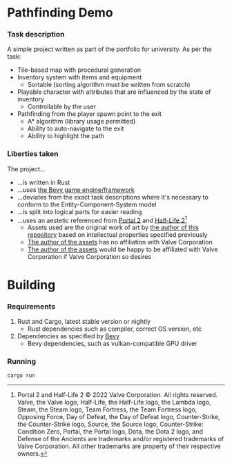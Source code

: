 # Pathfinding Demo

### Task description

A simple project written as part of the portfolio for university. As per the task:

* Tile-based map with procedural generation
* Inventory system with items and equipment
   * Sortable (sorting algorithm must be written from scratch)
* Playable character with attributes that are influenced by the state of inventory
   * Controllable by the user
* Pathfinding from the player spawn point to the exit
   * A* algorithm (library usage permitted)
   * Ability to auto-navigate to the exit
   * Ability to highlight the path

### Liberties taken

The project...

* ...is written in Rust
* ...uses [the Bevy game engine/framework](https://bevyengine.org/)
* ...deviates from the exact task descriptions where it's necessary to conform to the Entity-Component-System model
* ...is split into logical parts for easier reading
* ...uses an aestetic referenced from [Portal 2](https://www.thinkwithportals.com/about.php) and [Half-Life 2](https://half-life.com/en/halflife2)[^1]
   * Assets used are the original work of art by [the author of this repository](https://github.com/Meow) based on intellectual properties specified previously
   * [The author of the assets](https://github.com/Meow) has no affiliation with Valve Corporation
   * [The author of the assets](https://github.com/Meow) would be happy to be affiliated with Valve Corporation if Valve Corporation so desires

# Building

### Requirements

1. Rust and Cargo, latest stable version or nightly
   * Rust dependencies such as compiler, correct OS version, etc
2. Dependencies as specified by [Bevy](https://bevyengine.org/learn/book/getting-started/setup/)
   * Bevy dependencies, such as vulkan-compatible GPU driver

### Running

```
cargo run
```

[^1]: Portal 2 and Half-Life 2 © 2022 Valve Corporation. All rights reserved. Valve, the Valve logo, Half-Life, the Half-Life logo, the Lambda logo, Steam, the Steam logo, Team Fortress, the Team Fortress logo, Opposing Force, Day of Defeat, the Day of Defeat logo, Counter-Strike, the Counter-Strike logo, Source, the Source logo, Counter-Strike: Condition Zero, Portal, the Portal logo, Dota, the Dota 2 logo, and Defense of the Ancients are trademarks and/or registered trademarks of Valve Corporation. All other trademarks are property of their respective owners.
